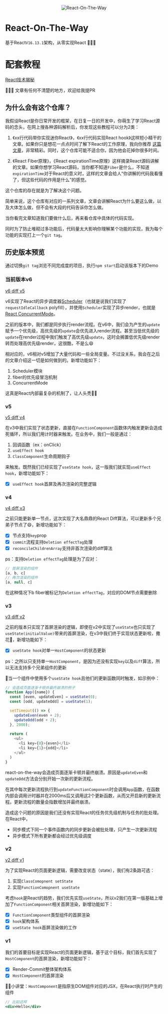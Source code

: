 <p align="center"><img src="https://p3.ssl.qhimg.com/t0154d29702a432306d.png" alt="React-On-The-Way"></p>

# React-On-The-Way
基于React`V16.13.1`架构，从零实现React 🎉🎉🎉

# 配套教程
<a href="https://react.iamkasong.com/">React技术揭秘</a>

👋👋👋 文章有任何不清楚的地方，欢迎给我提PR

## 为什么会有这个仓库？

我假设React是你日常开发的框架，在日复一日的开发中，你萌生了学习React源码的念头，在网上搜各种源码解析后，你发现这些教程可以分为2类：

1. 《xx行代码带你实现迷你React》，《xx行代码实现React hook》这样短小精干的文章。如果你只是想花一点点时间了解下React的工作原理，我向你推荐 <a href="https://pomb.us/build-your-own-react/">这篇文章</a>，非常精彩。同时，这个仓库可能不适合你，因为他会花掉你很多时间。

2. 《React Fiber原理》，《React expirationTime原理》这样摘录React源码讲解的文章。如果你想学习React源码，当你都不知道`Fiber`是什么，不知道`expirationTime`对于React的意义时，这样的文章会给人“你讲解的代码我看懂了，但这些代码的作用是什么”的感觉。

这个仓库的存在就是为了解决这个问题。

简单来说，这个仓库有对应的一系列文章，文章会讲解React为什么要这么做，以及大体怎么做，但不会有大段的代码告诉你怎么做。

当你看完文章知道我们要做什么后，再来看仓库中具体的代码实现。

同时为了防止堆砌过多功能后，代码量太大影响你理解某个功能的实现，我为每个功能的实现打上一个`git tag`。

## 历史版本预览
通过切换`git tag`浏览不同完成度的项目，执行`npm start`启动该版本下的Demo

### 当前版本v6
<a href="https://github.com/BetaSu/react-on-the-way/compare/v5...BetaSu:v6" target="_blank">v6 diff v5</a>

v6实现了React的异步调度器<a href="https://github.com/BetaSu/react-on-the-way/tree/87ea94cb03889d8d9f82c91eea992e2153b397bb/packages/scheduler">Scheduler</a>（也就是说我们实现了`requestIdleCallback` polyfill），并使用`Scheduler`实现了异步render，也就是<a href="https://zh-hans.reactjs.org/docs/concurrent-mode-intro.html">React ConcurrentMode</a>。

之前的版本中，我们都是同步执行render流程。在v6中，我们会为产生的`update`赋予一个优先级，高优先级的`update`会优先进入render流程。甚至当低优先级的`update`在render过程中我们触发了高优先级`update`，这时会搁置低优先级render转而处理高优先级render，这很酷，不是么😄

相对应的，v6相对v5增加了大量代码和一些全局变量。不过没关系，我会在之后的文章介绍这一切是如何做到的。新增功能如下：

1. Scheduler模块
2. fiber的优先级冒泡机制
3. ConcurrentMode

这真是React内部最复杂的机制了，让人头秃👨‍🦲

### v5
<a href="https://github.com/BetaSu/react-on-the-way/compare/v4...BetaSu:v5" target="_blank">v5 diff v4</a>

在v3中我们实现了状态更新，直接在`FunctionComponent`函数体内触发更新会造成死循环，所以我们用计时器来触发。在业务中，我们一般是通过：

1. 回调函数（ex：onClick）
2. `useEffect hook`
3. `ClassComponent`生命周期钩子

来触发。既然我们已经实现了`useState hook`，这一版我们就实现`useEffect hook`，新增功能如下：

- [x] `useEffect hook`首屏及再次渲染的完整逻辑

### v4
<a href="https://github.com/BetaSu/react-on-the-way/compare/v3...BetaSu:v4" target="_blank">v4 diff v3</a>

之前只能更新单一节点，这次实现了大名鼎鼎的React Diff算法，可以更新多个兄弟子节点了😄，新增功能如下：
- [x] 节点支持`key`prop
- [x] `commit`流程支持`Deletion effectTag`处理
- [x] `reconcileChildrenArray`支持非首次渲染的diff算法

ps：支持`Deletion effectTag`处理是为了应对：

```javascript
// 首屏渲染的组件
[a, b, c] 
// 再次渲染的组件
[a, null, c] 
```
在这种情况下b fiber被标记为`Deletion effectTag`，对应的DOM节点需要删除

### v3
<a href="https://github.com/BetaSu/react-on-the-way/compare/v2...BetaSu:v3" target="_blank">v3 diff v2</a>

之前的版本只实现了首屏渲染的逻辑，即使在v2中实现了`useState`也只实现了`useState(initialValue)`带来的首屏渲染，在v3中我们终于实现状态更新啦，撒花🎉，新增功能如下：
- [x] `useState hook`对单一`HostComponent`的状态更新

ps：之所以只支持单一`HostComponent`，是因为还没有实现`key`以及`diff`算法，所以无法支持多个兄弟组件的更新

🐛当一个组件中使用多个`useState hook`且他们的更新函数同时触发，如示例中：

```javascript
// 会造成页面逐渐卡顿并最终崩溃的例子
function App({name}) {
  const [even, updateEven] = useState(0);
  const [odd, updateOdd] = useState(1);

  setTimeout(() => {
    updateEven(even + 2);
    updateOdd(odd + 2);  
  }, 2000);
  
  return (
    <ul>
      <li key={0}>{even}</li>
      <li key={1}>{odd}</li>
    </ul>
  )
}

```
react-on-the-way会造成页面逐渐卡顿并最终崩溃。原因是`updateEven`和`updateOdd`方法会分别开始一次新的更新流程。

在其中每次更新流程执行到`updateFunctionComponent`时会调用`App`函数，在函数内部会调用计时器并在2000ms后又调用这2个更新函数，从而又开启新的更新流程。更新流程的数量会指数增加并最终崩溃。

造成这个问题的原因是我们还没有实现React的任务优先级机制与任务的批处理。在React中，

- 同步模式下同一个事件函数内的同步更新会被批处理，只产生一次更新流程
- 异步模式下所有更新都会经过优先级调度

### v2
<a href="https://github.com/BetaSu/react-on-the-way/compare/v1...BetaSu:v2" target="_blank">v2 diff v1</a>

为了实现React的页面更新逻辑，需要改变状态（state），我们有2条路可选：

1. 实现`ClassComopnent setState`
2. 实现`FunctionComopnent useState`

考虑`hook`是React的趋势，我们优先实现`useState`，所以v2我们在第一版基础上增加了`FunctionComponent`相关首屏渲染，新增功能如下：
- [x] `FunctionComponent`类型组件的首屏渲染
- [x] `hook`架构体系
- [x] `useState hook`首屏渲染做的工作

### v1
我们的首要目标是实现React的页面更新逻辑，基于这个目标，我们首先实现了`HostComponent`的首屏渲染，新增功能如下：
- [x] Render-Commit整体架构体系
- [x] `HostComponent`的首屏渲染

🙋‍♂️小讲堂：`HostComponent`是指原生DOM组件对应的JSX，在React执行时产生的组件
```jsx
// 比如这样
<div>Hello</div>
```
